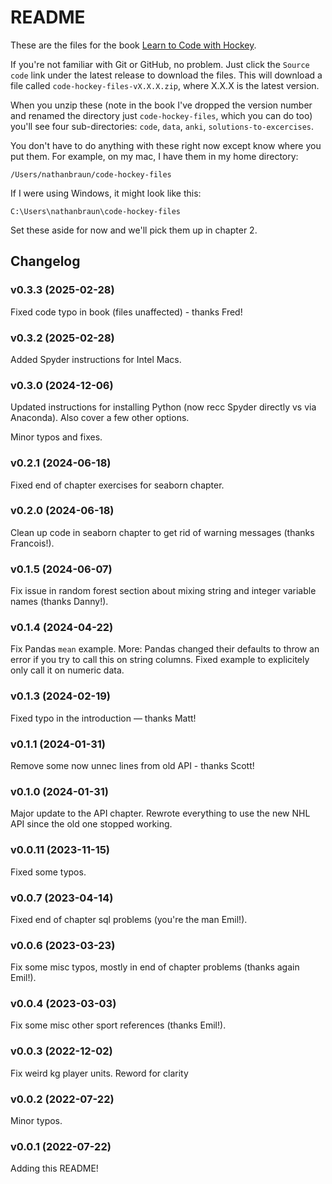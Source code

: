 # README
These are the files for the book [Learn to Code with Hockey](https://codehockey.com).

If you're not familiar with Git or GitHub, no problem. Just click the `Source
code` link under the latest release to download the files.  This will download
a file called `code-hockey-files-vX.X.X.zip`, where X.X.X is the latest
version.

When you unzip these (note in the book I've dropped the version number and
renamed the directory just `code-hockey-files`, which you can do too)
you'll see four sub-directories: `code`, `data`, `anki`,
`solutions-to-excercises`.

You don't have to do anything with these right now except know where you put
them. For example, on my mac, I have them in my home directory:

`/Users/nathanbraun/code-hockey-files`

If I were using Windows, it might look like this:

`C:\Users\nathanbraun\code-hockey-files`

Set these aside for now and we'll pick them up in chapter 2.

## Changelog
### v0.3.3 (2025-02-28)
Fixed code typo in book (files unaffected) - thanks Fred!

### v0.3.2 (2025-02-28)
Added Spyder instructions for Intel Macs.

### v0.3.0 (2024-12-06)
Updated instructions for installing Python (now recc Spyder directly vs via
Anaconda). Also cover a few other options.

Minor typos and fixes.

### v0.2.1 (2024-06-18)
Fixed end of chapter exercises for seaborn chapter.

### v0.2.0 (2024-06-18)
Clean up code in seaborn chapter to get rid of warning messages (thanks
Francois!).

### v0.1.5 (2024-06-07)
Fix issue in random forest section about mixing string and integer variable
names (thanks Danny!).

### v0.1.4 (2024-04-22)
Fix Pandas `mean` example. More: Pandas changed their defaults to throw an
error if you try to call this on string columns. Fixed example to explicitely
only call it on numeric data.

### v0.1.3 (2024-02-19)
Fixed typo in the introduction — thanks Matt!

### v0.1.1 (2024-01-31)
Remove some now unnec lines from old API - thanks Scott!

### v0.1.0 (2024-01-31)
Major update to the API chapter. Rewrote everything to use the new NHL API
since the old one stopped working. 

### v0.0.11 (2023-11-15)
Fixed some typos.

### v0.0.7 (2023-04-14)
Fixed end of chapter sql problems (you're the man Emil!).

### v0.0.6 (2023-03-23)
Fix some misc typos, mostly in end of chapter problems (thanks again Emil!).

### v0.0.4 (2023-03-03)
Fix some misc other sport references (thanks Emil!).

### v0.0.3 (2022-12-02)
Fix weird kg player units. Reword for clarity

### v0.0.2 (2022-07-22)
Minor typos.

### v0.0.1 (2022-07-22)
Adding this README!
